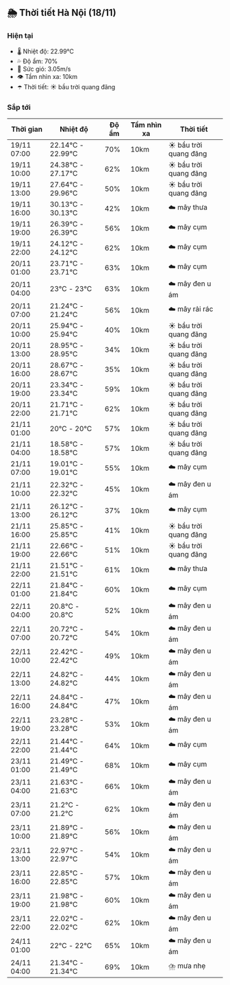 ## 🌦️ Thời tiết Hà Nội (18/11)

### Hiện tại

- 🌡️ Nhiệt độ: 22.99℃
- 💦 Độ ẩm: 70%
- 💨 Sức gió: 3.05m/s
- 👁️ Tầm nhìn xa: 10km
- ☂️ Thời tiết: ☀️ bầu trời quang đãng

### Sắp tới

| Thời gian | Nhiệt độ | Độ ẩm | Tầm nhìn xa | Thời tiết |
| --- | --- | --- | --- | --- |
| 19/11 07:00 | 22.14℃ - 22.99℃ | 70% | 10km | ☀️ bầu trời quang đãng |
| 19/11 10:00 | 24.38℃ - 27.17℃ | 62% | 10km | ☀️ bầu trời quang đãng |
| 19/11 13:00 | 27.64℃ - 29.96℃ | 50% | 10km | ☀️ bầu trời quang đãng |
| 19/11 16:00 | 30.13℃ - 30.13℃ | 42% | 10km | ☁️ mây thưa |
| 19/11 19:00 | 26.39℃ - 26.39℃ | 56% | 10km | ☁️ mây cụm |
| 19/11 22:00 | 24.12℃ - 24.12℃ | 62% | 10km | ☁️ mây cụm |
| 20/11 01:00 | 23.71℃ - 23.71℃ | 63% | 10km | ☁️ mây cụm |
| 20/11 04:00 | 23℃ - 23℃ | 63% | 10km | ☁️ mây đen u ám |
| 20/11 07:00 | 21.24℃ - 21.24℃ | 56% | 10km | ☁️ mây rải rác |
| 20/11 10:00 | 25.94℃ - 25.94℃ | 40% | 10km | ☀️ bầu trời quang đãng |
| 20/11 13:00 | 28.95℃ - 28.95℃ | 34% | 10km | ☀️ bầu trời quang đãng |
| 20/11 16:00 | 28.67℃ - 28.67℃ | 35% | 10km | ☀️ bầu trời quang đãng |
| 20/11 19:00 | 23.34℃ - 23.34℃ | 59% | 10km | ☀️ bầu trời quang đãng |
| 20/11 22:00 | 21.71℃ - 21.71℃ | 62% | 10km | ☀️ bầu trời quang đãng |
| 21/11 01:00 | 20℃ - 20℃ | 57% | 10km | ☀️ bầu trời quang đãng |
| 21/11 04:00 | 18.58℃ - 18.58℃ | 57% | 10km | ☀️ bầu trời quang đãng |
| 21/11 07:00 | 19.01℃ - 19.01℃ | 55% | 10km | ☁️ mây cụm |
| 21/11 10:00 | 22.32℃ - 22.32℃ | 45% | 10km | ☁️ mây đen u ám |
| 21/11 13:00 | 26.12℃ - 26.12℃ | 37% | 10km | ☁️ mây cụm |
| 21/11 16:00 | 25.85℃ - 25.85℃ | 41% | 10km | ☀️ bầu trời quang đãng |
| 21/11 19:00 | 22.66℃ - 22.66℃ | 51% | 10km | ☀️ bầu trời quang đãng |
| 21/11 22:00 | 21.51℃ - 21.51℃ | 61% | 10km | ☁️ mây thưa |
| 22/11 01:00 | 21.84℃ - 21.84℃ | 60% | 10km | ☁️ mây cụm |
| 22/11 04:00 | 20.8℃ - 20.8℃ | 52% | 10km | ☁️ mây đen u ám |
| 22/11 07:00 | 20.72℃ - 20.72℃ | 54% | 10km | ☁️ mây đen u ám |
| 22/11 10:00 | 22.42℃ - 22.42℃ | 49% | 10km | ☁️ mây đen u ám |
| 22/11 13:00 | 24.82℃ - 24.82℃ | 44% | 10km | ☁️ mây đen u ám |
| 22/11 16:00 | 24.84℃ - 24.84℃ | 47% | 10km | ☁️ mây đen u ám |
| 22/11 19:00 | 23.28℃ - 23.28℃ | 53% | 10km | ☁️ mây đen u ám |
| 22/11 22:00 | 21.44℃ - 21.44℃ | 64% | 10km | ☁️ mây cụm |
| 23/11 01:00 | 21.49℃ - 21.49℃ | 68% | 10km | ☁️ mây cụm |
| 23/11 04:00 | 21.63℃ - 21.63℃ | 66% | 10km | ☁️ mây đen u ám |
| 23/11 07:00 | 21.2℃ - 21.2℃ | 62% | 10km | ☁️ mây đen u ám |
| 23/11 10:00 | 21.89℃ - 21.89℃ | 56% | 10km | ☁️ mây đen u ám |
| 23/11 13:00 | 22.97℃ - 22.97℃ | 54% | 10km | ☁️ mây đen u ám |
| 23/11 16:00 | 22.85℃ - 22.85℃ | 57% | 10km | ☁️ mây đen u ám |
| 23/11 19:00 | 21.98℃ - 21.98℃ | 60% | 10km | ☁️ mây đen u ám |
| 23/11 22:00 | 22.02℃ - 22.02℃ | 62% | 10km | ☁️ mây đen u ám |
| 24/11 01:00 | 22℃ - 22℃ | 65% | 10km | ☁️ mây đen u ám |
| 24/11 04:00 | 21.34℃ - 21.34℃ | 69% | 10km | ⛈️ mưa nhẹ |

